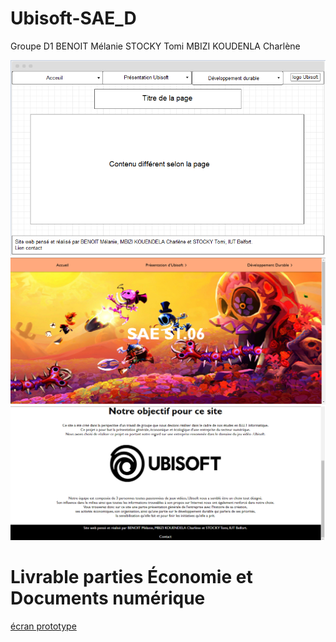 # Ubisoft-SAE_D


Groupe D1
BENOIT Mélanie
STOCKY Tomi
MBIZI KOUDENLA Charlène


![écran de zoning](doc/ecran_zoning.png)
![écran prototype](doc/ecran_prototype.png)


# Livrable parties Économie et Documents numérique
[écran prototype](doc/BENOIT_S1D1_RapportUBISOFT.pdf)
